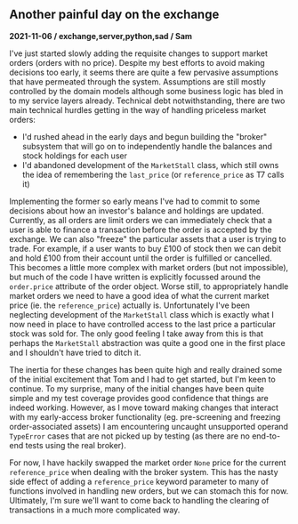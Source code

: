 ## Another painful day on the exchange
**2021-11-06 / exchange,server,python,sad / Sam**

I've just started slowly adding the requisite changes to support market orders (orders with no price). Despite my best efforts to avoid making decisions too early, it seems there are quite a few pervasive assumptions that have permeated through the system.
Assumptions are still mostly controlled by the domain models although some business logic has bled in to my service layers already.
Technical debt notwithstanding, there are two main technical hurdles getting in the way of handling priceless market orders:

* I'd rushed ahead in the early days and begun building the "broker" subsystem that will go on to independently handle the balances and stock holdings for each user
* I'd abandoned development of the `MarketStall` class, which still owns the idea of remembering the `last_price` (or `reference_price` as T7 calls it)

Implementing the former so early means I've had to commit to some decisions about how an investor's balance and holdings are updated.
Currently, as all orders are limit orders we can immediately check that a user is able to finance a transaction before the order is accepted by the exchange.
We can also "freeze" the particular assets that a user is trying to trade. For example, if a user wants to buy £100 of stock then we can debit and hold £100 from their account until the order is fulfilled or cancelled.
This becomes a little more complex with market orders (but not impossible), but much of the code I have written is explicitly focussed around the `order.price` attribute of the order object.
Worse still, to appropriately handle market orders we need to have a good idea of what the current market price (ie. the `reference_price`) actually is.
Unfortunately I've been neglecting development of the `MarketStall` class which is exactly what I now need in place to have controlled access to the last price a particular stock was sold for.
The only good feeling I take away from this is that perhaps the `MarketStall` abstraction was quite a good one in the first place and I shouldn't have tried to ditch it.

The inertia for these changes has been quite high and really drained some of the initial excitement that Tom and I had to get started, but I'm keen to continue.
To my surprise, many of the initial changes have been quite simple and my test coverage provides good confidence that things are indeed working.
However, as I move toward making changes that interact with my early-access broker functionality (eg. pre-screening and freezing order-associated assets) I am encountering uncaught unsupported operand `TypeError` cases that are not picked up by testing (as there are no end-to-end tests using the real broker).

For now, I have hackily swapped the market order `None` price for the current `reference_price` when dealing with the broker system.
This has the nasty side effect of adding a `reference_price` keyword parameter to many of functions involved in handling new orders, but we can stomach this for now.
Ultimately, I'm sure we'll want to come back to handling the clearing of transactions in a much more complicated way.
